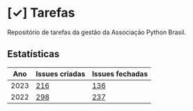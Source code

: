 # [✓] Tarefas

Repositório de tarefas da gestão da Associação Python Brasil.

## Estatísticas
Ano | Issues criadas | Issues fechadas 
----|----------------|----------------
2023|[216](https://github.com/apyb/tarefas/issues?q=created%3A2023-01-01..2023-12-31+)|[136](https://github.com/apyb/tarefas/issues?q=closed%3A2023-01-01..2023-12-31+)
2022|[298](https://github.com/apyb/tarefas/issues?q=created%3A2022-01-01..2022-12-31)|[237](https://github.com/apyb/tarefas/issues?q=closed%3A2022-01-01..2022-12-31)
